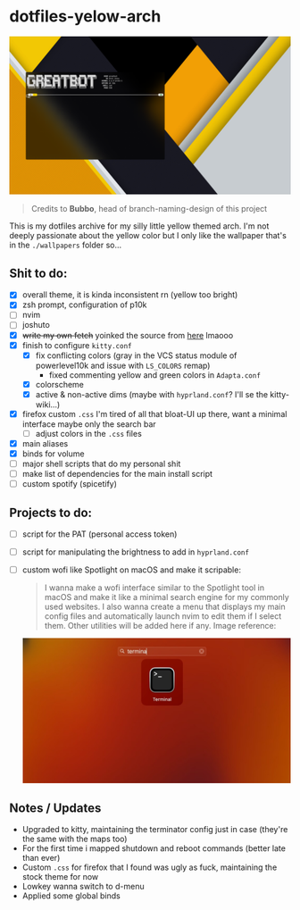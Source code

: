 #   dotfiles-yelow-arch

<img src="https://github.com/greatbot6120/yellowarch/blob/branchino-er-criminale/screenshots/example.png">

> Credits to **Bubbo**, head of branch-naming-design of this project

This is my dotfiles archive for my silly little yellow themed arch. I'm not deeply passionate about the yellow color but I only like the wallpaper that's in the `./wallpapers` folder so...

##  Shit to do:

- [x] overall theme, it is kinda inconsistent rn (yellow too bright)
- [x] zsh prompt, configuration of p10k
- [ ] nvim
- [ ] joshuto  
- [x] ~~write my own fetch~~ yoinked the source from [here](https://github.com/13-CF/afetch.git) lmaooo
- [x] finish to configure `kitty.conf`
    - [x] fix conflicting colors (gray in the VCS status module of powerlevel10k and issue with `LS_COLORS` remap)   
        *   fixed commenting yellow and green colors in `Adapta.conf`      
    - [x] colorscheme
    - [x] active & non-active dims (maybe with `hyprland.conf`? I'll se the kitty-wiki...)
- [x] firefox custom `.css` I'm tired of all that bloat-UI up there, want a minimal interface maybe only the search bar
    - [ ] adjust colors in the `.css` files 
- [x] main aliases
- [x] binds for volume 
- [ ] major shell scripts that do my personal shit
- [ ] make list of dependencies for the main install script
- [ ] custom spotify (spicetify)

##  Projects to do:

- [ ] script for the PAT (personal access token)
- [ ] script for manipulating the brightness to add in `hyprland.conf`
- [ ] custom wofi like Spotlight on macOS and make it scripable:
    > I wanna make a wofi interface similar to the Spotlight tool in macOS and make it like a minimal search engine for my commonly used websites. I also wanna create a menu that displays my main config files and automatically launch nvim to edit them if I select them. Other utilities will be added here if any. Image reference:
    
    <img src="https://github.com/greatbot6120/yellowarch/blob/branchino-er-criminale/images/spotlight.jpeg">


##  Notes / Updates

*   Upgraded to kitty, maintaining the terminator config just in case (they're the same with the maps too)
*   For the first time i mapped shutdown and reboot commands (better late than ever)
*   Custom `.css` for firefox that I found was ugly as fuck, maintaining the stock theme for now
*   Lowkey wanna switch to d-menu
*   Applied some global binds
